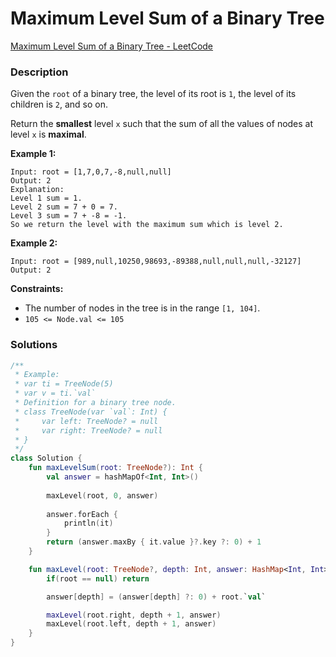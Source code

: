 # Maximum Level Sum of a Binary Tree

[Maximum Level Sum of a Binary Tree - LeetCode](https://leetcode.com/problems/maximum-level-sum-of-a-binary-tree/description/?envType=study-plan-v2&envId=leetcode-75)

### Description

Given the `root` of a binary tree, the level of its root is `1`, the level of its children is `2`, and so on.

Return the **smallest** level `x` such that the sum of all the values of nodes at level `x` is **maximal**.

**Example 1:**

```
Input: root = [1,7,0,7,-8,null,null]
Output: 2
Explanation:
Level 1 sum = 1.
Level 2 sum = 7 + 0 = 7.
Level 3 sum = 7 + -8 = -1.
So we return the level with the maximum sum which is level 2.
```

**Example 2:**

```
Input: root = [989,null,10250,98693,-89388,null,null,null,-32127]
Output: 2
```

**Constraints:**

- The number of nodes in the tree is in the range `[1, 104]`.
- `105 <= Node.val <= 105`

### Solutions

```kotlin
/**
 * Example:
 * var ti = TreeNode(5)
 * var v = ti.`val`
 * Definition for a binary tree node.
 * class TreeNode(var `val`: Int) {
 *     var left: TreeNode? = null
 *     var right: TreeNode? = null
 * }
 */
class Solution {
    fun maxLevelSum(root: TreeNode?): Int {
        val answer = hashMapOf<Int, Int>()
        
        maxLevel(root, 0, answer)
        
        answer.forEach {
            println(it)
        }
        return (answer.maxBy { it.value }?.key ?: 0) + 1
    }

    fun maxLevel(root: TreeNode?, depth: Int, answer: HashMap<Int, Int>) {
        if(root == null) return

        answer[depth] = (answer[depth] ?: 0) + root.`val`

        maxLevel(root.right, depth + 1, answer)
        maxLevel(root.left, depth + 1, answer)
    }
}
```